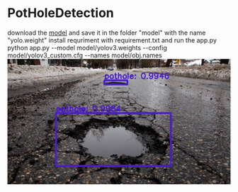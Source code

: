 # PotHoleDetection

download the [model](https://drive.google.com/file/d/1-25k7UWdS8o4wM4SFnGnrUhGuLxKI7cM/view?usp=sharing) and save it in the folder "model" with the name "yolo.weight"
install requriment with requirement.txt and run the app.py
python app.py --model model/yolov3.weights --config model/yolov3_custom.cfg --names model/obj.names
![](https://github.com/sartaj0/GIfs/blob/main/pothole.png)

